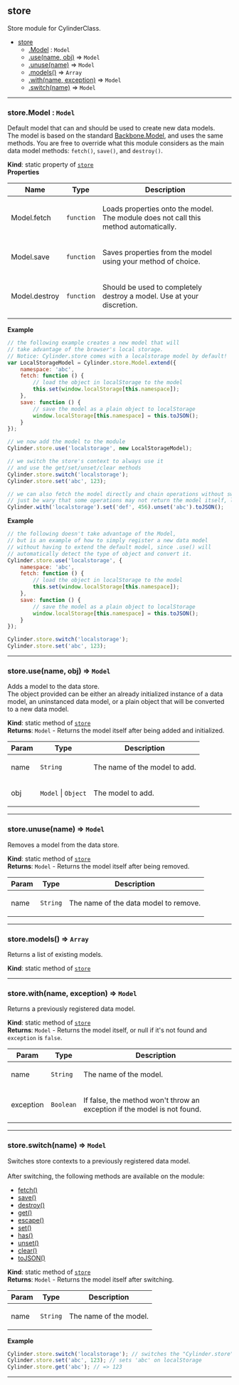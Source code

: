 <a name="module_store"></a>

## store
Store module for CylinderClass.


* [store](#module_store)
    * [.Model](#module_store.Model) : <code>Model</code>
    * [.use(name, obj)](#module_store.use) ⇒ <code>Model</code>
    * [.unuse(name)](#module_store.unuse) ⇒ <code>Model</code>
    * [.models()](#module_store.models) ⇒ <code>Array</code>
    * [.with(name, exception)](#module_store.with) ⇒ <code>Model</code>
    * [.switch(name)](#module_store.switch) ⇒ <code>Model</code>


* * *

<a name="module_store.Model"></a>

### store.Model : <code>Model</code>
Default model that can and should be used to create new data models.<br />
The model is based on the standard <a href="http://backbonejs.org/#Model" target="_blank">Backbone.Model</a>, and uses the same methods.
You are free to override what this module considers as the main data model methods: <code>fetch()</code>, <code>save()</code>, and <code>destroy()</code>.

**Kind**: static property of [<code>store</code>](#module_store)  
**Properties**

<table>
  <thead>
    <tr>
      <th>Name</th><th>Type</th><th>Description</th>
    </tr>
  </thead>
  <tbody>
<tr>
    <td>Model.fetch</td><td><code>function</code></td><td><p>Loads properties onto the model. The module does not call this method automatically.</p>
</td>
    </tr><tr>
    <td>Model.save</td><td><code>function</code></td><td><p>Saves properties from the model using your method of choice.</p>
</td>
    </tr><tr>
    <td>Model.destroy</td><td><code>function</code></td><td><p>Should be used to completely destroy a model. Use at your discretion.</p>
</td>
    </tr>  </tbody>
</table>

**Example**  
```js
// the following example creates a new model that will
// take advantage of the browser's local storage.
// Notice: Cylinder.store comes with a localstorage model by default!
var LocalStorageModel = Cylinder.store.Model.extend({
    namespace: 'abc',
    fetch: function () {
        // load the object in localStorage to the model
        this.set(window.localStorage[this.namespace]);
    },
    save: function () {
        // save the model as a plain object to localStorage
        window.localStorage[this.namespace] = this.toJSON();
    }
});

// we now add the model to the module
Cylinder.store.use('localstorage', new LocalStorageModel);

// we switch the store's context to always use it
// and use the get/set/unset/clear methods
Cylinder.store.switch('localstorage');
Cylinder.store.set('abc', 123);

// we can also fetch the model directly and chain operations without switching contexts.
// just be wary that some operations may not return the model itself, like .get() or .toJSON().
Cylinder.with('localstorage').set('def', 456).unset('abc').toJSON();
```
**Example**  
```js
// the following doesn't take advantage of the Model,
// but is an example of how to simply register a new data model
// without having to extend the default model, since .use() will
// automatically detect the type of object and convert it.
Cylinder.store.use('localstorage', {
    namespace: 'abc',
    fetch: function () {
        // load the object in localStorage to the model
        this.set(window.localStorage[this.namespace]);
    },
    save: function () {
        // save the model as a plain object to localStorage
        window.localStorage[this.namespace] = this.toJSON();
    }
});

Cylinder.store.switch('localstorage');
Cylinder.store.set('abc', 123);
```

* * *

<a name="module_store.use"></a>

### store.use(name, obj) ⇒ <code>Model</code>
Adds a model to the data store.<br />
The object provided can be either an already initialized instance of a data model,
an uninstanced data model, or a plain object that will be converted to a new data model.

**Kind**: static method of [<code>store</code>](#module_store)  
**Returns**: <code>Model</code> - Returns the model itself after being added and initialized.  
<table>
  <thead>
    <tr>
      <th>Param</th><th>Type</th><th>Description</th>
    </tr>
  </thead>
  <tbody>
<tr>
    <td>name</td><td><code>String</code></td><td><p>The name of the model to add.</p>
</td>
    </tr><tr>
    <td>obj</td><td><code>Model</code> | <code>Object</code></td><td><p>The model to add.</p>
</td>
    </tr>  </tbody>
</table>


* * *

<a name="module_store.unuse"></a>

### store.unuse(name) ⇒ <code>Model</code>
Removes a model from the data store.

**Kind**: static method of [<code>store</code>](#module_store)  
**Returns**: <code>Model</code> - Returns the model itself after being removed.  
<table>
  <thead>
    <tr>
      <th>Param</th><th>Type</th><th>Description</th>
    </tr>
  </thead>
  <tbody>
<tr>
    <td>name</td><td><code>String</code></td><td><p>The name of the data model to remove.</p>
</td>
    </tr>  </tbody>
</table>


* * *

<a name="module_store.models"></a>

### store.models() ⇒ <code>Array</code>
Returns a list of existing models.

**Kind**: static method of [<code>store</code>](#module_store)  

* * *

<a name="module_store.with"></a>

### store.with(name, exception) ⇒ <code>Model</code>
Returns a previously registered data model.

**Kind**: static method of [<code>store</code>](#module_store)  
**Returns**: <code>Model</code> - Returns the model itself, or null if it's not found and <code>exception</code> is <code>false</code>.  
<table>
  <thead>
    <tr>
      <th>Param</th><th>Type</th><th>Description</th>
    </tr>
  </thead>
  <tbody>
<tr>
    <td>name</td><td><code>String</code></td><td><p>The name of the model.</p>
</td>
    </tr><tr>
    <td>exception</td><td><code>Boolean</code></td><td><p>If false, the method won&#39;t throw an exception if the model is not found.</p>
</td>
    </tr>  </tbody>
</table>


* * *

<a name="module_store.switch"></a>

### store.switch(name) ⇒ <code>Model</code>
Switches store contexts to a previously registered data model.<br /><br />
After switching, the following methods are available on the module:<br />
<ul>
<li><a href="http://backbonejs.org/#Model-fetch" target="_blank">fetch()</a></li>
<li><a href="http://backbonejs.org/#Model-save" target="_blank">save()</a></li>
<li><a href="http://backbonejs.org/#Model-destroy" target="_blank">destroy()</a></li>
<li><a href="http://backbonejs.org/#Model-get" target="_blank">get()</a></li>
<li><a href="http://backbonejs.org/#Model-escape" target="_blank">escape()</a></li>
<li><a href="http://backbonejs.org/#Model-set" target="_blank">set()</a></li>
<li><a href="http://backbonejs.org/#Model-has" target="_blank">has()</a></li>
<li><a href="http://backbonejs.org/#Model-unset" target="_blank">unset()</a></li>
<li><a href="http://backbonejs.org/#Model-clear" target="_blank">clear()</a></li>
<li><a href="http://backbonejs.org/#Model-toJSON" target="_blank">toJSON()</a></li>
</ul>

**Kind**: static method of [<code>store</code>](#module_store)  
**Returns**: <code>Model</code> - Returns the model itself after switching.  
<table>
  <thead>
    <tr>
      <th>Param</th><th>Type</th><th>Description</th>
    </tr>
  </thead>
  <tbody>
<tr>
    <td>name</td><td><code>String</code></td><td><p>The name of the model.</p>
</td>
    </tr>  </tbody>
</table>

**Example**  
```js
Cylinder.store.switch('localstorage'); // switches the "Cylinder.store" context
Cylinder.store.set('abc', 123); // sets 'abc' on localStorage
Cylinder.store.get('abc'); // => 123
```

* * *

